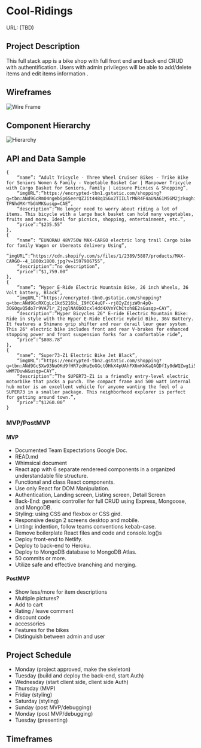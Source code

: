 # Cool-Ridings

URL: (TBD)

## Project Description

This full stack app is a bike shop with full front end and back end CRUD with authentification. Users with admin privileges will be able to add/delete items and edit items information .

## Wireframes

![Wire Frame](https://puu.sh/H3Oqr/714b40e9e2.png)

## Component Hierarchy

![Hierarchy](https://github.com/jpacheco008/Cool-Ridings/blob/development/P3%20Cool%20Ridings%402x.png)

## API and Data Sample

```
{
	“name”: “Adult Tricycle - Three Wheel Cruiser Bikes - Trike Bike for Seniors Women & Family - Vegetable Basket Car | Manpower Tricycle with Cargo Basket for Seniors, Family | Leisure Picnics & Shopping”,
	“imgURL”:”https://encrypted-tbn1.gstatic.com/shopping?q=tbn:ANd9GcRm04ngebSp6SeerQZJit448q1SGx2TIILlrM6R4F4aUNAG1M5GM2jzkoghiyJ6EwGrsPAu4RANRmPf3T6hswxQ3PT8Z-TPNhdMXrYbGVMK&usqp=CAE”,
	“description”:”No longer need to worry about riding a lot of items. This bicycle with a large back basket can hold many vegetables, fruits and more. Ideal for picnics, shopping, entertainment, etc.”,
	“price”:”$235.55”
},
{
	“name”: “EUNORAU 48V750W MAX-CARGO electric long trail Cargo bike for family Wagon or Ubereats delivery Using”,
	“imgURL”:”https://cdn.shopify.com/s/files/1/2389/5887/products/MAX-CARGO--4_1800x1800.jpg?v=1597906755”,
	“description”:”no description”,
	“price”:”$1,759.00”
},
{
	“name”: “Hyper E-Ride Electric Mountain Bike, 26 inch Wheels, 36 Volt battery, Black”,
	“imgURL”:”https://encrypted-tbn0.gstatic.com/shopping?q=tbn:ANd9GcRXCgLc1kd5216bL_I9fCC4uQF--rj8IyZdjzW0n4pQ-3OGOqvQ5do7r9VA7lr_ZjzglNA0bO3cxl4dd4XVnYChCtoh8E2s&usqp=CAY”,
	“description”:”Hyper Bicycles 26" E-ride Electric Mountain Bike: Ride in style with the Hyper E-Ride Electric Hybrid Bike, 36V Battery. It features a Shimano grip shifter and rear derail leur gear system. This 26" electric bike includes front and rear V-brakes for enhanced stopping power and front suspension forks for a comfortable ride”,
	“price”:”$808.78”
},
{
	“name”: “Super73-Z1 Electric Bike Jet Black”,
	“imgURL”:”https://encrypted-tbn2.gstatic.com/shopping?q=tbn:ANd9GcSXw93NuOKd9fHR7zdHaEoGGctOHkX4pUAhFX6mKkKaQAQDfIy0dWQZwg1i5_j7xRZxRac31fooGlo0015VKf4SxUnV8VGcRKunzltT3XFWGEo-wWM7DuwN&usqp=CAY”,
	“description”:”The SUPER73-Z1 is a friendly entry-level electric motorbike that packs a punch. The compact frame and 500 watt internal hub motor is an excellent vehicle for anyone wanting the feel of a SUPER73 in a smaller package. This neighborhood explorer is perfect for getting around town.”,
	“price”:”$1260.00”
}
```

### MVP/PostMVP

#### MVP

- Documented Team Expectations Google Doc.
- READ.md
- Whimsical document
- React app with 6 separate rendereed components in a organized understandable file structure.
- Functional and class React components.
- Use only React for DOM Manipulation.
- Authentication, Landing screen, Listing screen, Detail Screen
- Back-End: generic controller for full CRUD using Express, Mongoose, and MongoDB.
- Styling: using CSS and flexbox or CSS gird.
- Responsive design 2 screens desktop and mobile.
- Linting: indention, follow teams conventions kebab-case.
- Remove boilerplate React files and code and console.log()s
- Deploy front-end to Netlify.
- Deploy to back-end to Heroku.
- Deploy to MongoDB database to MongoDB Atlas.
- 50 commits or more.
- Utilize safe and effective branching and merging.

#### PostMVP

- Show less/more for item descriptions
- Multiple pictures?
- Add to cart
- Rating / leave comment
- discount code
- accessories
- Features for the bikes
- Distinguish between admin and user

## Project Schedule

- Monday (project approved, make the skeleton)
- Tuesday (build and deploy the back-end, start Auth)
- Wednesday (start client side, client side Auth)
- Thursday (MVP)
- Friday (styling)
- Saturday (styling)
- Sunday (post MVP/debugging)
- Monday (post MVP/debugging)
- Tuesday (presenting)

## Timeframes

